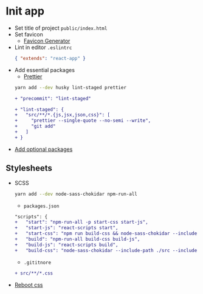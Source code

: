 # Init app

* Set title of project `public/index.html`
* Set favicon
  - [Favicon Generator](http://realfavicongenerator.net/)
* Lint in editor `.eslintrc`
  ```json
  { "extends": "react-app" }
  ```
* Add essential packages
  - [Prettier](https://github.com/facebookincubator/create-react-app/blob/master/packages/react-scripts/template/README.md#formatting-code-automatically)
  ```bash
  yarn add --dev husky lint-staged prettier
  ```
  ```diff
  + "precommit": "lint-staged"
  ```
  ```diff
  + "lint-staged": {
  +   "src/**/*.{js,jsx,json,css}": [
  +     "prettier --single-quote --no-semi --write",
  +     "git add"
  +   ]
  + }
  ```
* [Add optional packages](http://nomad.works/study/front-end/links-library)

## Stylesheets
* SCSS
  ```sh
  yarn add --dev node-sass-chokidar npm-run-all
  ```

  - `packages.json`
  ```diff
  "scripts": {
  +   "start": "npm-run-all -p start-css start-js",
  +   "start-js": "react-scripts start",
  +   "start-css": "npm run build-css && node-sass-chokidar --include-path ./src --include-path ./node_modules src/ -o src/ --watch --recursive",
  +   "build": "npm-run-all build-css build-js",
  +   "build-js": "react-scripts build",
  +   "build-css": "node-sass-chokidar --include-path ./src --include-path ./node_modules src/ -o src/",
  ```

  - `.gititnore`
  ```diff
  + src/**/*.css
  ```

* [Reboot css](https://github.com/s10n/reboot.css)
